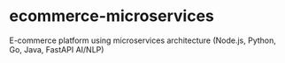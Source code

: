 # ecommerce-microservices
E-commerce platform using microservices architecture (Node.js, Python, Go, Java, FastAPI AI/NLP)
